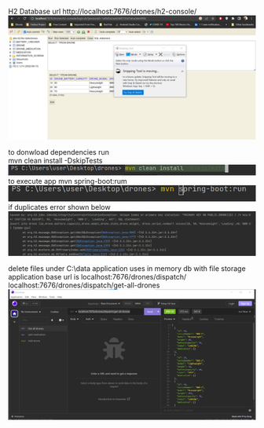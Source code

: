 H2 Database url
http://localhost:7676/drones/h2-console/
![img.png](img.png)

to donwload dependencies run   
mvn clean install -DskipTests
![img_1.png](img_1.png)
to execute app
mvn spring-boot:rum
![img_2.png](img_2.png)
if duplicates error shown below
![img_3.png](img_3.png)

delete files under
C:\data
application uses in memory db with file storage
application base url is
localhost:7676/drones/dispatch/
localhost:7676/drones/dispatch/get-all-drones
![img_4.png](img_4.png)



